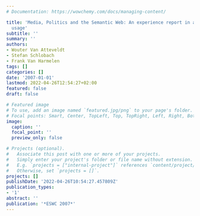 ```yaml
---
# Documentation: https://wowchemy.com/docs/managing-content/

title: 'Media, Politics and the Semantic Web: An experience report in advanced RDF
  usage'
subtitle: ''
summary: ''
authors:
- Wouter Van Atteveldt
- Stefan Schlobach
- Frank Van Harmelen
tags: []
categories: []
date: '2007-01-01'
lastmod: 2022-04-26T12:54:27+02:00
featured: false
draft: false

# Featured image
# To use, add an image named `featured.jpg/png` to your page's folder.
# Focal points: Smart, Center, TopLeft, Top, TopRight, Left, Right, BottomLeft, Bottom, BottomRight.
image:
  caption: ''
  focal_point: ''
  preview_only: false

# Projects (optional).
#   Associate this post with one or more of your projects.
#   Simply enter your project's folder or file name without extension.
#   E.g. `projects = ["internal-project"]` references `content/project/deep-learning/index.md`.
#   Otherwise, set `projects = []`.
projects: []
publishDate: '2022-04-26T10:54:27.457809Z'
publication_types:
- '1'
abstract: ''
publication: '*ESWC 2007*'
---
```

